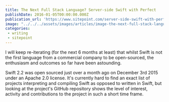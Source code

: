 ```yaml
---
title: The Next Full Stack Language? Server-side Swift with Perfect
publishDate: 2016-01-05T00:00:00.000Z
publication_url: 'https://www.sitepoint.com/server-side-swift-with-perfect/'
image: "../../../assets/images/articles/image-the-next-full-stack-language.jpeg"
categories:
 - writing
 - sitepoint
---
```


I will keep re-iterating (for the next 6 months at least) that whilst Swift is not the first language from a commercial company to be open-sourced, the enthusiasm and outcomes so far have been astounding.

Swift 2.2 was open sourced just over a month ago on December 3rd 2015 under an Apache 2.0 license. It's currently hard to find an exact list of projects interpreting and compiling Swift as opposed to written in Swift, but looking at the project's GitHub repository shows the level of interest, activity and contributions to the project in such a short time frame.
